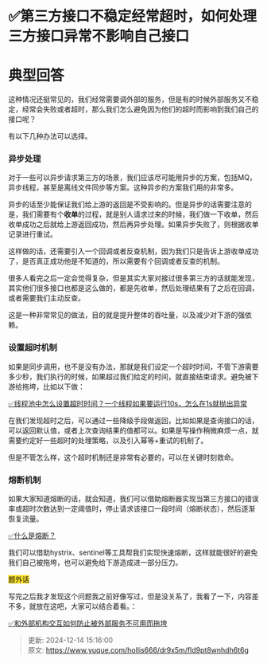 # ✅第三方接口不稳定经常超时，如何处理三方接口异常不影响自己接口

# 典型回答


这种情况还挺常见的，我们经常需要调外部的服务，但是有的时候外部服务又不稳定，经常会失败或者超时，那么我们怎么避免因为他们的超时而影响到我们自己的接口呢？



有以下几种办法可以选择。



### 异步处理


对于一些可以异步请求第三方的场景，我们应该尽可能用异步的方案，包括MQ，异步线程，甚至是离线文件同步等方案。这种异步的方案我们用的非常多。



异步的话至少能保证我们给上游的返回是不受影响的。但是异步的话需要注意的是，我们需要有个**收单**的过程，就是别人请求过来的时候，我们做一下收单，然后收单成功之后就给上游返回成功，然后再异步处理。如果异步失败了，则根据收单记录进行重试。



这样做的话，还需要引入一个回调或者反查机制，因为我们只是告诉上游收单成功了，是否真正成功他是不知道的，所以需要有个回调或者反查的机制。



很多人看完之后一定会觉得复杂，但是其实大家对接过很多第三方的话就能发现，其实他们很多接口也都是这么做的，都是先收单，然后处理结果有了之后在回调，或者需要我们主动反查。



这是一种非常常见的做法，目的就是提升整体的吞吐量，以及减少对下游的强依赖。



### 设置超时机制


如果是同步调用，也不是没有办法，那就是我们设定一个超时时间，不管下游需要多少秒，我们执行的时候，如果超过我们给定的时间，就直接结束请求。避免被下游给拖垮，比如以下做：



[✅线程池中怎么设置超时时间？一个线程如果要运行10s，怎么在1s就抛出异常](https://www.yuque.com/hollis666/dr9x5m/wqng0a6lhodk4lug)



在我们发现超时之后，可以通过一些降级手段做返回，比如如果是查询接口的话，可以返回默认值，或者上次查询结果的值都可以。如果是写操作稍微麻烦一点，就需要约定好一些超时的处理策略，以及引入幂等+重试的机制了。



但是不管怎么样，这个超时机制还是非常有必要的，可以在关键时刻救命。



### 熔断机制


如果大家知道熔断的话，就会知道，我们可以借助熔断器实现当第三方接口的错误率或超时次数达到一定阈值时，停止请求该接口一段时间（熔断状态），然后逐渐恢复流量。



[✅什么是熔断？](https://www.yuque.com/hollis666/dr9x5m/fdequc)



我们可以借助hystrix、sentinel等工具帮我们实现快速熔断，这样就能很好的避免我们自己被拖垮，也可以避免给下游造成进一部分压力。



<font style="background-color:#FBDE28;">题外话</font>



写完之后我才发现这个问题我之前好像写过，但是没关系了，我看了一下，内容差不多，就放在这吧，大家可以结合着看。：

[✅和外部机构交互如何防止被外部服务不可用而拖垮](https://www.yuque.com/hollis666/dr9x5m/xn8ucm3w3exfazpp)



> 更新: 2024-12-14 15:16:00  
> 原文: <https://www.yuque.com/hollis666/dr9x5m/fld9pt8wnhdh6t6g>